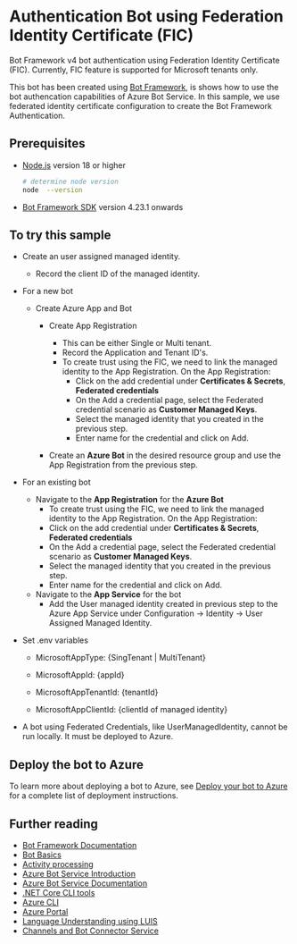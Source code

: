 # Authentication Bot using Federation Identity Certificate (FIC)

Bot Framework v4 bot authentication using Federation Identity Certificate (FIC). Currently, FIC feature is supported for Microsoft tenants only.

This bot has been created using [Bot Framework](https://dev.botframework.com/), is shows how to use the bot authencation capabilities of Azure Bot Service. In this sample, we use federated identity certificate configuration to create the Bot Framework Authentication.

## Prerequisites

- [Node.js](https://nodejs.org) version 18 or higher

  ```bash
  # determine node version
  node  --version
  ```

- [Bot Framework SDK](https://github.com/microsoft/botbuilder-dotnet/releases) version 4.23.1 onwards

## To try this sample

- Create an user assigned managed identity.
  - Record the client ID of the managed identity.

- For a new bot
  - Create Azure App and Bot
    - Create App Registration
      - This can be either Single or Multi tenant.
      - Record the Application and Tenant ID's.
      - To create trust using the FIC, we need to link the managed identity to the App Registration.  On the App Registration:
        - Click on the add credential under **Certificates & Secrets**, **Federated credentials**
        - On the Add a credential page, select the Federated credential scenario as **Customer Managed Keys**.
        - Select the managed identity that you created in the previous step.
        - Enter name for the credential and click on Add.
        
    - Create an **Azure Bot** in the desired resource group and use the App Registration from the previous step.

- For an existing bot
   - Navigate to the **App Registration** for the **Azure Bot**
     - To create trust using the FIC, we need to link the managed identity to the App Registration.  On the App Registration:
      - Click on the add credential under **Certificates & Secrets**, **Federated credentials**
      - On the Add a credential page, select the Federated credential scenario as **Customer Managed Keys**.
      - Select the managed identity that you created in the previous step.
      - Enter name for the credential and click on Add.
   - Navigate to the **App Service** for the bot 
     - Add the User managed identity created in previous step to the Azure App Service under Configuration -> Identity -> User Assigned Managed Identity.

- Set .env variables

  - MicrosoftAppType: {SingTenant | MultiTenant}

  - MicrosoftAppId: {appId}

  - MicrosoftAppTenantId: {tenantId}

  - MicrosoftAppClientId: {clientId of managed identity}

- A bot using Federated Credentials, like UserManagedIdentity, cannot be run locally.  It must be deployed to Azure.

## Deploy the bot to Azure

To learn more about deploying a bot to Azure, see [Deploy your bot to Azure](https://aka.ms/azuredeployment) for a complete list of deployment instructions.

## Further reading

- [Bot Framework Documentation](https://docs.botframework.com)
- [Bot Basics](https://docs.microsoft.com/azure/bot-service/bot-builder-basics?view=azure-bot-service-4.0)
- [Activity processing](https://docs.microsoft.com/en-us/azure/bot-service/bot-builder-concept-activity-processing?view=azure-bot-service-4.0)
- [Azure Bot Service Introduction](https://docs.microsoft.com/azure/bot-service/bot-service-overview-introduction?view=azure-bot-service-4.0)
- [Azure Bot Service Documentation](https://docs.microsoft.com/azure/bot-service/?view=azure-bot-service-4.0)
- [.NET Core CLI tools](https://docs.microsoft.com/en-us/dotnet/core/tools/?tabs=netcore2x)
- [Azure CLI](https://docs.microsoft.com/cli/azure/?view=azure-cli-latest)
- [Azure Portal](https://portal.azure.com)
- [Language Understanding using LUIS](https://docs.microsoft.com/en-us/azure/cognitive-services/luis/)
- [Channels and Bot Connector Service](https://docs.microsoft.com/en-us/azure/bot-service/bot-concepts?view=azure-bot-service-4.0)
